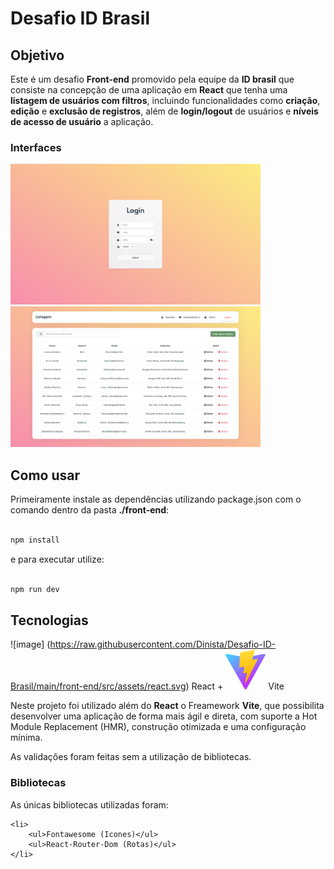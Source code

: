 # Desafio ID Brasil

## Objetivo

Este é um desafio **Front-end** promovido pela equipe da **ID brasil** que consiste na concepção de uma aplicação em **React** que tenha uma **listagem de usuários com filtros**, incluindo funcionalidades como **criação**, **edição** e **exclusão de registros**, além de **login/logout** de usuários e **níveis de acesso de usuário** a aplicação.

### Interfaces

<div>
  <img style= "width: 400px; height: 225px;" src="https://raw.githubusercontent.com/Dinista/Desafio-ID-Brasil/main/front-end/src/assets/Screenshot_LoginPage.png" style="width: 550px;" />
  <img style= "width: 400px; height: 225px; " src="https://raw.githubusercontent.com/Dinista/Desafio-ID-Brasil/main/front-end/src/assets/Screenshot_ListPage.png" style="width: 550px;" />
</div>

## Como usar

Primeiramente instale as dependências utilizando package.json com o comando dentro da pasta **./front-end**:

```bash

npm install

```

e para executar utilize:

```bash

npm run dev

```

## Tecnologias

![image] (https://raw.githubusercontent.com/Dinista/Desafio-ID-Brasil/main/front-end/src/assets/react.svg) React + ![image](https://raw.githubusercontent.com/Dinista/Desafio-ID-Brasil/main/front-end/public/vite.svg) Vite

Neste projeto foi utilizado além do **React** o Freamework **Vite**, que possibilita desenvolver uma aplicação de forma mais ágil e direta, com suporte a Hot Module Replacement (HMR), construção otimizada e uma configuração mínima.

As validações foram feitas sem a utilização de bibliotecas.

### Bibliotecas

As únicas bibliotecas utilizadas foram:

    <li>
        <ul>Fontawesome (Icones)</ul>
        <ul>React-Router-Dom (Rotas)</ul>
    </li>
